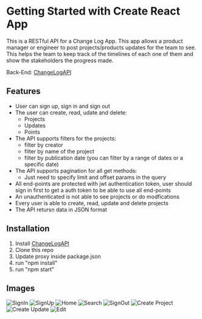 # Getting Started with Create React App

This is a RESTful API for a Change Log App. This app allows a product manager or engineer to post projects/products updates for the team to see. This helps the team to keep track of the timelines of each one of them and show the stakeholders the progress made.<br />

Back-End: [ChangeLogAPI](https://github.com/Int-Angel/ChangeLogAppAPI)<br />

## Features

- User can sign up, sign in and sign out<br />
- The user can create, read, udate and delete:<br />
  - Projects<br />
  - Updates<br />
  - Points<br />
- The API supports filters for the projects:<br />
  - filter by creator<br />
  - filter by name of the project<br />
  - filter by publication date (you can filter by a range of dates or a specific date)<br />
- The API supports pagination for all get methods:<br />
  - Just need to specify limit and offset params in the query<br />
- All end-points are protected with jwt authentication token, user should sign in first to get a auth token to be able to use all end-points<br />
- An unauthenticated is not able to see projects or do modfications<br />
- Every user is able to create, read, update and delete projects<br />
- The API retursn data in JSON format<br />

## Installation

1. Install [ChangeLogAPI](https://github.com/Int-Angel/ChangeLogAppAPI)<br />
2. Clone this repo<br />
3. Update proxy inside package.json
4. run "npm install"<br />
5. run "npm start"<br />

## Images

![SignIn](https://i.imgur.com/L2z7MW6.png)
![SignUp](https://i.imgur.com/RiBa2r1.png)
![Home](https://i.imgur.com/K5lpj7s.png)
![Search](https://i.imgur.com/y2gN2kN.png)
![SignOut](https://i.imgur.com/ww4C3uy.png)
![Create Project](https://i.imgur.com/69PKLxx.png)
![Create Update](https://i.imgur.com/bZnhBJh.png)
![Edit](https://i.imgur.com/5gYYP67.png)
